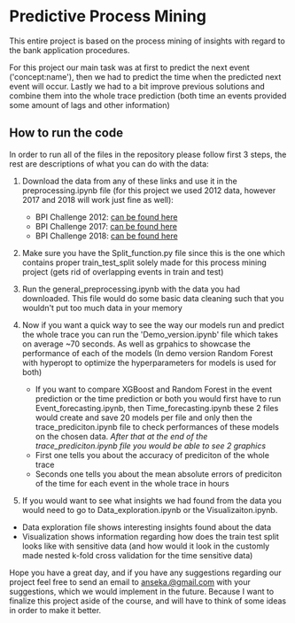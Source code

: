 # Predictive Process Mining
This entire project is based on the process mining of insights with regard to the bank application procedures. 

For this project our main task was at first to predict the next event ('concept:name'), then we had to predict the time when the predicted next event will occur. Lastly we had to a bit improve previous solutions and combine them into the whole trace prediction (both time an events provided some amount of lags and other information)

## How to run the code
In order to run all of the files in the repository please follow first 3 steps, the rest are descriptions of what you can do with the data:
1. Download the data from any of these links and use it in the preprocessing.ipynb file (for this project we used 2012 data, however 2017 and 2018 will work just fine as well):
    - BPI Challenge 2012: [can be found here](https://data.4tu.nl/articles/_/12689204/1)
    - BPI Challenge 2017: [can be found here](https://data.4tu.nl/articles/_/12696884/1)
    - BPI Challenge 2018: [can be found here](https://data.4tu.nl/articles/_/12688355/1)

2. Make sure you have the Split_function.py file since this is the one which contains proper train_test_split 
solely made for this process mining project (gets rid of overlapping events in train and test)

3. Run the general_preprocessing.ipynb with the data you had downloaded. This file would do some basic data cleaning such that you wouldn't put too much data in your memory

4. Now if you want a quick way to see the way our models run and predict the whole trace you can run the 'Demo_version.ipynb' file which takes on average ~70 seconds. As well as grpahics to showcase the performance of each of the models (In demo version Random Forest with hyperopt to optimize the hyperparameters for models is used for both)
    - If you want to compare XGBoost and Random Forest in the event prediction or the time prediction or both you would first have to run Event_forecasting.ipynb, then Time_forecasting.ipynb these 2 files would create and save 20 models per file and only then the trace_prediciton.ipynb file to check performances of these models on the chosen data.
    <i>After that at the end of the trace_prediciton.ipynb file you would be able to see 2 graphics</i>
    - First one tells you about the accuracy of prediciton of the whole trace
    - Seconds one tells you about the mean absolute errors of prediciton of the time for each event in the whole trace in hours

5. If you would want to see what insights we had found from the data you would need to go to Data_exploration.ipynb or the Visualizaiton.ipynb.
- Data exploration file shows interesting insights found about the data
-  Visualization shows information regarding how does the train test split looks like with sensitive data (and how would it look in the customly made nested k-fold cross validation for the time sensitive data)


Hope you have a great day, and if you have any suggestions regarding our project feel free to send an email to anseka.@gmail.com with your suggestions, which we would implement in the future. Because I want to finalize this project aside of the course, and will have to think of some ideas in order to make it better.
